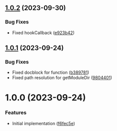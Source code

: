 ## [1.0.2](https://github.com/oblakhost/whmcs-utils/compare/v1.0.1...v1.0.2) (2023-09-30)


### Bug Fixes

* Fixed hookCallback ([e923b42](https://github.com/oblakhost/whmcs-utils/commit/e923b42ba88a5bff30979531f66750a85f7c7a71))

## [1.0.1](https://github.com/oblakhost/whmcs-utils/compare/v1.0.0...v1.0.1) (2023-09-24)


### Bug Fixes

* Fixed docblock for function ([b389781](https://github.com/oblakhost/whmcs-utils/commit/b389781b8177ceaac2a29c501e80a8c81f66d9c0))
* Fixed path resolution for getModuleDir ([9804401](https://github.com/oblakhost/whmcs-utils/commit/9804401f142456d914549049f9de9124fdbb3b5f))

# 1.0.0 (2023-09-24)


### Features

* Initial implementation ([f6fec5e](https://github.com/oblakhost/whmcs-utils/commit/f6fec5e436408586e82b5202d869344ff5cd77c0))
